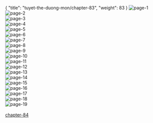 { "title": "tuyet-the-duong-mon/chapter-83", "weight": 83 }
<img src="tuyet-the-duong-mon_0083_01-e9738b4e0df0ecdf883accdb3979d33a.webp" alt="page-1" origin="http://1.bp.blogspot.com/-HRMQvaQjvvE/V9k4NfdjyKI/AAAAAAAARw0/s1JNZA2INN08F4vCLTt8tumhpWAvejmMwCLcB/s1600/1.jpg?imgmax=0"><br/>
<img src="tuyet-the-duong-mon_0083_02-3d014aef9dfbdace4fc197bfcfbc5fda.webp" alt="page-2" origin="http://1.bp.blogspot.com/-YA05lajftcw/V9k4iNqyqQI/AAAAAAAARxY/YJAlJRjX3DoVA3iFJ6hxxfjPW2qItA4VACLcB/s1600/2.jpg?imgmax=0"><br/>
<img src="tuyet-the-duong-mon_0083_03-39ad866889038366af98a5a28d8aa23f.webp" alt="page-3" origin="http://1.bp.blogspot.com/-Q_uPIX27L34/V9k4lED6tMI/AAAAAAAARxg/vpXozcKiLC0TDD4xC8mOHgKapacpauZxQCLcB/s1600/3.jpg?imgmax=0"><br/>
<img src="tuyet-the-duong-mon_0083_04-a8f7c4483ed47470eba727fc81796aa4.webp" alt="page-4" origin="http://1.bp.blogspot.com/-EEEjTHQGZVk/V9k4oWMT05I/AAAAAAAARxk/nzi-hY4y5EYlUxjCvueRwCH51C2raSgaQCLcB/s1600/4.jpg?imgmax=0"><br/>
<img src="tuyet-the-duong-mon_0083_05-62ced1d5bf523416ec83e7abd5bb10d1.webp" alt="page-5" origin="http://1.bp.blogspot.com/-frEe0CNnBWE/V9k4rPHBsZI/AAAAAAAARxs/i_2eI5isrz0aYradANWZADh2YYF5Br2XwCLcB/s1600/5.jpg?imgmax=0"><br/>
<img src="tuyet-the-duong-mon_0083_06-4899114b6613fda2c703485273aa03bb.webp" alt="page-6" origin="http://1.bp.blogspot.com/-0QcUwdvZtRc/V9k4qKlh-eI/AAAAAAAARxo/siXQN7iFZyI6WPmSnJ-oLtPRXoRWMOl3ACLcB/s1600/6.jpg?imgmax=0"><br/>
<img src="tuyet-the-duong-mon_0083_07-7e9e90dcdd5ab9a9a77c602372c371d6.webp" alt="page-7" origin="http://1.bp.blogspot.com/-GYaja9shj0c/V9k4tiv2SdI/AAAAAAAARxw/s-EhqJaRLmUeSq_telOJ7xaMlFzNMtE2gCLcB/s1600/7.jpg?imgmax=0"><br/>
<img src="tuyet-the-duong-mon_0083_08-167837034be402b323a31ed13f681122.webp" alt="page-8" origin="http://1.bp.blogspot.com/-lx6mqQOV8b8/V9k4vofdXRI/AAAAAAAARx0/Jmp0-QLnO_Mied1uXecgF3r6TTggYWyDACLcB/s1600/8.jpg?imgmax=0"><br/>
<img src="tuyet-the-duong-mon_0083_09-36b08d4960e3abe27f030750d2c4a8c4.webp" alt="page-9" origin="http://1.bp.blogspot.com/--mQIeqFRoHg/V9k4vuRTIiI/AAAAAAAARx4/3vTZG36r4qMbXKYP8w-NyWUbDvMroPP6gCLcB/s1600/9.jpg?imgmax=0"><br/>
<img src="tuyet-the-duong-mon_0083_10-bcd72088ad8976e564e7b88464816d23.webp" alt="page-10" origin="http://1.bp.blogspot.com/-J5gNE4N2kP8/V9k4NV1ZwpI/AAAAAAAARww/JT7Dwdz1WfchKbypy-1t3CmOdj-0y4diQCLcB/s1600/10.jpg?imgmax=0"><br/>
<img src="tuyet-the-duong-mon_0083_11-d2fc9f75295fac759b734961854e5a5a.webp" alt="page-11" origin="http://1.bp.blogspot.com/-t-iXlu7I9Hs/V9k4Rkw4oJI/AAAAAAAARw4/IaK-K_YTE5sEc_T6qBmSeffYHGsWH7prgCLcB/s1600/11.jpg?imgmax=0"><br/>
<img src="tuyet-the-duong-mon_0083_12-3cb38999cc50cabb64809926d98f652d.webp" alt="page-12" origin="http://1.bp.blogspot.com/-JJjgm3Canig/V9k4S8NgzjI/AAAAAAAARw8/Jm7d2OC5s5EiWlc3eqCneJg2KpCE8i-fACLcB/s1600/12.jpg?imgmax=0"><br/>
<img src="tuyet-the-duong-mon_0083_13-ead34dad8b88a580e2b71cd137b64954.webp" alt="page-13" origin="http://1.bp.blogspot.com/-PWRunbPUJF4/V9k4T53tjjI/AAAAAAAARxA/PRLVHuvkV-cmzfT5Brq6_ebfFge-pxW_QCLcB/s1600/13.jpg?imgmax=0"><br/>
<img src="tuyet-the-duong-mon_0083_14-93ec5a6392fe8eb23304fc061dc3b8bb.webp" alt="page-14" origin="http://1.bp.blogspot.com/-AZNqTaTxA8c/V9k4VePwfVI/AAAAAAAARxE/RwljqR0fQQUpbTe-AxvEYc56Ap8WQPY8QCLcB/s1600/14.jpg?imgmax=0"><br/>
<img src="tuyet-the-duong-mon_0083_15-b10b31ca9502d68d63dde3c5ce63dde5.webp" alt="page-15" origin="http://1.bp.blogspot.com/-eSQilOeBXEM/V9k4YQLafDI/AAAAAAAARxI/NaWXbVTzFtYqjGnO3ct73gUELDIQ96-0gCLcB/s1600/15.jpg?imgmax=0"><br/>
<img src="tuyet-the-duong-mon_0083_16-bdf090b8d59363873bd54afce8d7912a.webp" alt="page-16" origin="http://1.bp.blogspot.com/-MOmFYu2SkKM/V9k4ZTryNSI/AAAAAAAARxM/lpJMf8No3IA_S719T8Z-4TIC1FgtTZG2ACLcB/s1600/16.jpg?imgmax=0"><br/>
<img src="tuyet-the-duong-mon_0083_17-036450440c725e6c18b2052fb33a6ba3.webp" alt="page-17" origin="http://1.bp.blogspot.com/-eNtpAFKHvvk/V9k4Z_goxFI/AAAAAAAARxQ/RNTdviKT_x07ahksCd3h_gmMuLHog5I7QCLcB/s1600/17.jpg?imgmax=0"><br/>
<img src="tuyet-the-duong-mon_0083_18-0fcac23c110e5466e52e906bfadd9f69.webp" alt="page-18" origin="http://1.bp.blogspot.com/-VXc-s85_FAs/V9k4dsOEWwI/AAAAAAAARxU/KB9sVNQDa_cQ-zZRPZ8yEu0011TdD8AVgCLcB/s1600/18.jpg?imgmax=0"><br/>
<img src="tuyet-the-duong-mon_0083_19-a01967a6edae654d2e40b17f3a1dfc03.webp" alt="page-19" origin="http://1.bp.blogspot.com/-86wAvaF6Fnw/V9k4kK1NqMI/AAAAAAAARxc/26g4E7Z3MQ88CWA1KVOeLtls20iz0qJ6ACLcB/s1600/19.jpg?imgmax=0"><br/>
<br/><a class="nextchap" href="/tuyet-the-duong-mon/chapter-84">chapter-84</a>
